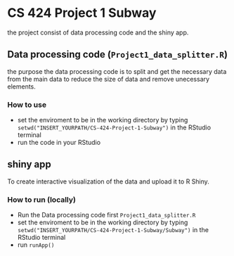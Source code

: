# CS 424 Project 1 Subway

the project consist of data processing code and the shiny app.

## Data processing code (`Project1_data_splitter.R`)
the purpose the data processing code is to  split and get the necessary data from the main data to reduce the size of data and remove unecessary elements.

### How to use
- set the enviroment to be in the working directory by typing `setwd("INSERT_YOURPATH/CS-424-Project-1-Subway")` in the RStudio terminal
- run the code in your RStudio

## shiny app
To create interactive visualization of the data and upload it to R Shiny.

### How to run (locally)
- Run the Data processing code first `Project1_data_splitter.R`
- set the enviroment to be in the working directory by typing `setwd("INSERT_YOURPATH/CS-424-Project-1-Subway/Subway")` in the RStudio terminal
- run `runApp()`
